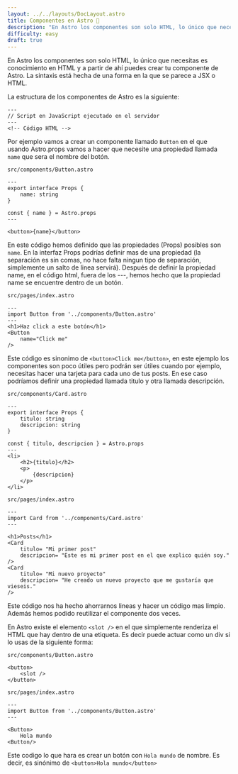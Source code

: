 ```yaml
---
layout: ../../layouts/DocLayout.astro
title: Componentes en Astro 🚀
description: "En Astro los componentes son solo HTML, lo único que necesitas es conocimiento en HTML y a partir de ahí puedes crear tu componente de Astro."
difficulty: easy
draft: true
---
```

En Astro los componentes son solo HTML, lo único que necesitas es conocimiento en HTML y a partir de ahí puedes crear tu componente de Astro. La sintaxis está hecha de una forma en la que se parece a JSX o HTML.

La estructura de los componentes de Astro es la siguiente:
```tsx
---
// Script en JavaScript ejecutado en el servidor
---
<!-- Código HTML -->
```
Por ejemplo vamos a crear un componente llamado `Button` en el que usando Astro.props vamos a hacer que necesite una propiedad llamada `name` que sera el nombre del botón.

`src/components/Button.astro` 
```tsx
---
export interface Props {
    name: string
}

const { name } = Astro.props
---

<button>{name}</button>
```

En este código hemos definido que las propiedades (Props) posibles son `name`. En la interfaz Props podrías definir mas de una propiedad (la separación es sin comas, no hace falta ningun tipo de separación, simplemente un salto de linea servirá). Después de definir la propiedad name, en el código html, fuera de los ---, hemos hecho que la propiedad name se encuentre dentro de un botón.

`src/pages/index.astro`
```
---
import Button from '../components/Button.astro'
---
<h1>Haz click a este botón</h1>
<Button 
    name="Click me"
/>
```  
Este código es sinonimo de `<button>Click me</button>`, en este ejemplo los componentes son poco útiles pero podrán ser útiles cuando por ejemplo, necesitas hacer una tarjeta para cada uno de tus posts. En ese caso podríamos definir una propiedad llamada titulo y otra llamada descripción.

`src/components/Card.astro`
```
---
export interface Props {
    titulo: string
    descripcion: string
}

const { titulo, descripcion } = Astro.props
---
<li>
    <h2>{titulo}</h2>
    <p>
        {descripcion}
    </p>
</li>
```
`src/pages/index.astro`

```
---
import Card from '../components/Card.astro'
---

<h1>Posts</h1>
<Card 
    titulo= "Mi primer post"
    descripcion= "Este es mi primer post en el que explico quién soy."
/>
<Card 
    titulo= "Mi nuevo proyecto"
    descripcion= "He creado un nuevo proyecto que me gustaría que vieseis."
/>
```

Este código nos ha hecho ahorrarnos lineas y hacer un código mas limpio. Además hemos podido reutilizar el componente dos veces.

En Astro existe el elemento `<slot />` en el que simplemente renderiza el HTML que hay dentro de una etiqueta. Es decir puede actuar como un div si lo usas de la siguiente forma:

`src/components/Button.astro`
```
<button>
    <slot />
</button>
```

`src/pages/index.astro`
```
---
import Button from '../components/Button.astro'
---

<Button>
    Hola mundo
<Button/>
```

Este codigo lo que hara es crear un botón con `Hola mundo` de nombre. Es decir, es sinónimo de `<button>Hola mundo</button>`
